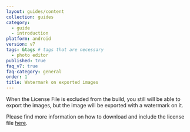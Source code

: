 ```yaml
---
layout: guides/content
collection: guides
category:
  - guide
  - introduction
platform: android
version: v7
tags: &tags # tags that are necessary
  - photo editor
published: true
faq_v7: true
faq-category: general
order: 1
title: Watermark on exported images
---
```


When the License File is excluded from the build, you still will be able to export the images, but the image will be exported with a watermark on it.

Please find more information on how to download and include the license file [here]({{site.baseUrl}}/guides/android/v6_5/introduction/faq/download_license).
